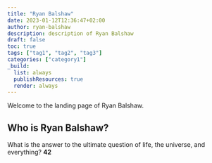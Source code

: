 ```yaml
---
title: "Ryan Balshaw"
date: 2023-01-12T12:36:47+02:00
author: ryan-balshaw
description: description of Ryan Balshaw
draft: false
toc: true
tags: ["tag1", "tag2", "tag3"]
categories: ["category1"]
_build:
  list: always
  publishResources: true
  render: always
---
```

Welcome to the landing page of Ryan Balshaw.

## Who is Ryan Balshaw?

What is the answer to the ultimate question of life, the universe, and everything? **42**
